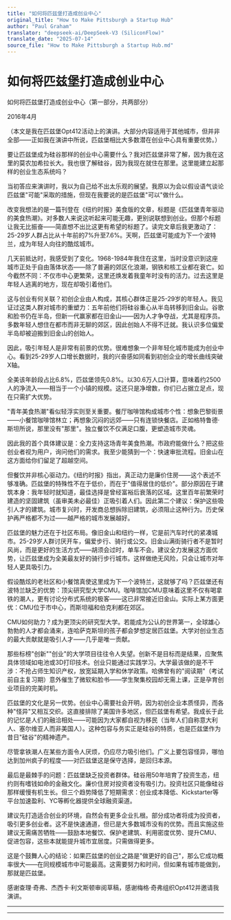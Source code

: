 ```yaml
---
title: "如何将匹兹堡打造成创业中心"
original_title: "How to Make Pittsburgh a Startup Hub"
author: "Paul Graham"
translator: "deepseek-ai/DeepSeek-V3 (SiliconFlow)"
translate_date: "2025-07-14"
source_file: "How to Make Pittsburgh a Startup Hub.md"
---
```


# 如何将匹兹堡打造成创业中心

如何将匹兹堡打造成创业中心（第一部分，共两部分）

2016年4月

（本文是我在匹兹堡Opt412活动上的演讲。大部分内容适用于其他城市，但并非全部——正如我在演讲中所说，匹兹堡相比大多数潜在创业中心具有重要优势。）

要让匹兹堡成为硅谷那样的创业中心需要什么？我对匹兹堡非常了解，因为我在这里的莫农加希拉长大。我也很了解硅谷，因为我现在就住在那里。这里能建立起那样的创业生态系统吗？

当初答应来演讲时，我以为自己给不出太乐观的展望。我原以为会以假设语气谈论匹兹堡"可能"采取的措施，但现在我要说的是匹兹堡"可以"做什么。

改变我想法的是一篇刊登在《纽约时报》美食版的文章，标题是《匹兹堡青年驱动的美食热潮》。对多数人来说这听起来可能无趣，更别说联想到创业。但那个标题让我无比振奋——简直想不出比这更有希望的标题了。读完文章后我更激动了：25-29岁人群占比从十年前的7%升至7.6%。天啊，匹兹堡可能成为下一个波特兰，成为年轻人向往的酷炫城市。

几天前抵达时，我感受到了变化。1968-1984年我住在这里，当时没意识到这座城市正处于自由落体状态——除了普遍的郊区化浪潮，钢铁和核工业都在衰亡。如今截然不同：不仅市中心更繁荣，这里还焕发着我童年时没有的活力。过去这里是年轻人逃离的地方，现在却吸引着他们。

这与创业有何关联？初创企业由人构成，其核心群体正是25-29岁的年轻人。我见证过这类人群对城市的重塑力：五年前他们将硅谷重心从半岛转移到旧金山。谷歌和脸书仍在半岛，但新一代赢家都在旧金山——因为人才争夺战，尤其是程序员。多数年轻人想住在都市而非无聊的郊区，因此创始人不得不迁就。我认识多位偏爱半岛却被迫搬到旧金山的创始人。

因此，吸引年轻人是非常有前景的优势。很难想象一个非年轻化城市能成为创业中心。看到25-29岁人口增长数据时，我的兴奋感如同看到初创企业的增长曲线突破X轴。

全美该年龄段占比6.8%，匹兹堡领先0.8%。以30.6万人口计算，意味着约2500人的净流入——相当于一个小镇的规模。这还只是净增数，你们已占据立足点，现在只需扩大优势。

"青年美食热潮"看似轻浮实则至关重要。餐厅咖啡馆构成城市个性：想象巴黎街景——小餐馆咖啡馆林立；再想象沉闷的远郊——只有连锁快餐店。正如格特鲁德·斯坦所说，那里没有"那里"。独立餐饮不仅满足口腹，更塑造城市灵魂。

因此我的首个具体建议是：全力支持这场青年美食热潮。市政府能做什么？把这些创业者视为用户，询问他们的需求。我至少能猜到一个：快速审批流程。旧金山在这方面给你们留足了超越空间。

但餐饮并非核心驱动力。《纽约时报》指出，真正动力是廉价住房——这个表述不够准确。匹兹堡的特殊性不在于低价，而在于"值得居住的低价"。部分原因在于建筑本身：我年轻时就知道，最佳选择是曾经富裕后衰落的区域。这里百年前繁荣时建造的坚固建筑（虽审美未必最佳）正吸引着人们。因此第二个建议：保护这些吸引人才的建筑。城市复兴时，开发商总想拆除旧建筑，必须阻止这种行为。历史保护再严格都不为过——越严格的城市发展越好。

匹兹堡的魅力还在于社区布局。像旧金山和纽约一样，它是前汽车时代的紧凑城市。25-29岁人群讨厌开车，偏爱步行、骑行或公交。旧金山满街骑行者不是暂时风尚，而是更好的生活方式——胡须会过时，单车不会。建议全力发展这方面优势，让匹兹堡成为全美最友好的骑行步行城市。这样做绝无风险，只会让城市对年轻人更具吸引力。

假设酷炫的老社区和小餐馆真使这里成为下一个波特兰，这就够了吗？匹兹堡还有波特兰缺乏的优势：顶尖研究型大学CMU。咖啡馆加CMU意味着这里不仅有喝拿铁的潮人，更有讨论分布式系统的极客——这已非常接近旧金山。实际上某方面更优：CMU位于市中心，而斯坦福和伯克利都在郊区。

CMU如何助力？成为更顶尖的研究型大学。若能成为公认的世界第一，全球雄心勃勃的人才都会涌来，连哈萨克斯坦的孩子都会梦想定居匹兹堡。大学对创业生态的最大贡献就是吸引人才——几乎是唯一贡献。

那些标榜"创新""创业"的大学项目往往令人失望。创新不是目标而是结果，应聚焦具体领域如电池或3D打印技术。创业只能通过实践学习。大学最该做的是不干涉：不抢占师生知识产权，放宽延期入学和休学政策。哈佛曾有的"阅读期"（考试前自主复习期）意外催生了微软和脸书——学生聚集校园却无需上课，正是孕育创业项目的完美时机。

匹兹堡的文化是另一优势。创业中心需要社会开明，因为初创企业本质怪异，而各种"怪异"又相互交织。这直接排除了美国许多地区，但匹兹堡有希望。我成长于此的记忆是人们的融洽相处——可能因为大家都自视为移民（当年人们自称意大利人、塞尔维亚人而非美国人）。这种包容与务实正是硅谷的特质，也是匹兹堡作为昔日"硅谷"的精神遗产。

尽管拿铁潮人在某些方面令人厌烦，仍应尽力吸引他们。广义上要包容怪异，哪怕达到加州疯子的程度——对匹兹堡这是保守选择，是回归本源。

最后是最棘手的问题：匹兹堡缺乏投资者群体。硅谷用50年培育了投资生态，纽约则有嗜钱如命的金融文化。廉价住房对投资者没有吸引力。投资社区只能像硅谷那样缓慢有机生长。但三个趋势降低了短期需求：创业成本降低、Kickstarter等平台加速盈利、YC等孵化器提供全球融资渠道。

建议先打造适合创业的环境，自然会有更多企业扎根。部分成功者将成为投资者，吸引更多创业者。这不是快速通道，但已是大多数城市没有的优势。而且实施这些建议无需痛苦牺牲——鼓励本地餐饮、保护老建筑、利用密度优势、提升CMU、促进包容，这些本就能提升城市宜居度。只需做得更多。

这是个鼓舞人心的结论：如果匹兹堡的创业之路是"做更好的自己"，那么它成功概率很大——在同规模城市中可能最高。这需要努力和时间，但如果有城市能做到，那就是匹兹堡。

感谢查理·奇弗、杰西卡·利文斯顿审阅草稿，感谢梅格·奇弗组织Opt412并邀请我演讲。

***  
  
---